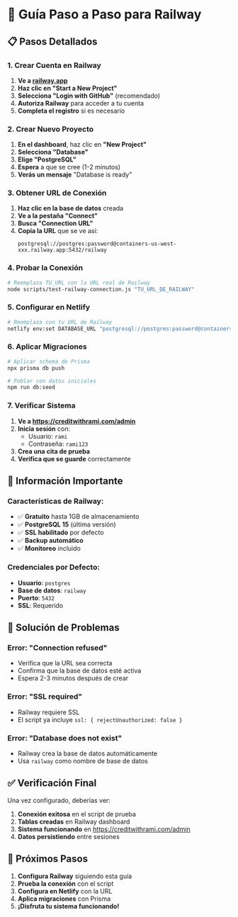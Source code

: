 # 🚂 Guía Paso a Paso para Railway

## 📋 Pasos Detallados

### 1. Crear Cuenta en Railway

1. **Ve a [railway.app](https://railway.app)**
2. **Haz clic en "Start a New Project"**
3. **Selecciona "Login with GitHub"** (recomendado)
4. **Autoriza Railway** para acceder a tu cuenta
5. **Completa el registro** si es necesario

### 2. Crear Nuevo Proyecto

1. **En el dashboard**, haz clic en **"New Project"**
2. **Selecciona "Database"**
3. **Elige "PostgreSQL"**
4. **Espera** a que se cree (1-2 minutos)
5. **Verás un mensaje** "Database is ready"

### 3. Obtener URL de Conexión

1. **Haz clic en la base de datos** creada
2. **Ve a la pestaña "Connect"**
3. **Busca "Connection URL"**
4. **Copia la URL** que se ve así:
   ```
   postgresql://postgres:password@containers-us-west-xxx.railway.app:5432/railway
   ```

### 4. Probar la Conexión

```bash
# Reemplaza TU_URL con la URL real de Railway
node scripts/test-railway-connection.js "TU_URL_DE_RAILWAY"
```

### 5. Configurar en Netlify

```bash
# Reemplaza con tu URL de Railway
netlify env:set DATABASE_URL "postgresql://postgres:password@containers-us-west-xxx.railway.app:5432/railway"
```

### 6. Aplicar Migraciones

```bash
# Aplicar schema de Prisma
npx prisma db push

# Poblar con datos iniciales
npm run db:seed
```

### 7. Verificar Sistema

1. **Ve a https://creditwithrami.com/admin**
2. **Inicia sesión** con:
   - Usuario: `rami`
   - Contraseña: `rami123`
3. **Crea una cita de prueba**
4. **Verifica que se guarde** correctamente

## 🔧 Información Importante

### Características de Railway:
- ✅ **Gratuito** hasta 1GB de almacenamiento
- ✅ **PostgreSQL 15** (última versión)
- ✅ **SSL habilitado** por defecto
- ✅ **Backup automático**
- ✅ **Monitoreo** incluido

### Credenciales por Defecto:
- **Usuario**: `postgres`
- **Base de datos**: `railway`
- **Puerto**: `5432`
- **SSL**: Requerido

## 🚨 Solución de Problemas

### Error: "Connection refused"
- Verifica que la URL sea correcta
- Confirma que la base de datos esté activa
- Espera 2-3 minutos después de crear

### Error: "SSL required"
- Railway requiere SSL
- El script ya incluye `ssl: { rejectUnauthorized: false }`

### Error: "Database does not exist"
- Railway crea la base de datos automáticamente
- Usa `railway` como nombre de base de datos

## ✅ Verificación Final

Una vez configurado, deberías ver:

1. **Conexión exitosa** en el script de prueba
2. **Tablas creadas** en Railway dashboard
3. **Sistema funcionando** en https://creditwithrami.com/admin
4. **Datos persistiendo** entre sesiones

## 🎯 Próximos Pasos

1. **Configura Railway** siguiendo esta guía
2. **Prueba la conexión** con el script
3. **Configura en Netlify** con la URL
4. **Aplica migraciones** con Prisma
5. **¡Disfruta tu sistema funcionando!**
